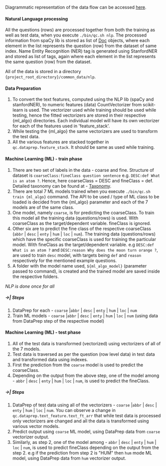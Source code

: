 Diagrammatic representation of the data flow can be accessed [here](Data_Flow_diagram.pdf).

#### Natural Language processing

All the questions (rows) are processed together from both the training as well as test data, when you execute 
`./bin/qc.sh nlp`. The processed information from spaCy lib is stored as list of [Doc](https://spacy.io/api/doc) 
objects, where each element in the list represents the question (row) from the dataset of same index.
Name Entity Recognition (NER) tag is generated using StanfordNER and stored as list of tags, again where each element in
the list represents the same question (row) from the dataset.

All of the data is stored in a directory `{project_root_directory}/common_data/nlp`.

#### Data Preparation

1. To convert the text features, computed using the NLP lib (spaCy and stanfordNER), to numeric features (data) 
CountVectorizer from scikit-learn is used. The vectorizer used while training should be used while testing, 
hence the fitted vectorizers are stored in their respective {ml_algo} directories. Each individual model will have its own
vectorizer for each of the features used in 'feature_stack'.
2. While testing the {ml_algo} the same vectorizers are used to transform the test data.
3. All the various features are stacked together in `qc.dataprep.feature_stack`. It should be same as used while training.

#### Machine Learning (ML) - train phase

1. There are two set of labels in the data - coarse and fine. Structure of dataset is 
`coarseClass:fineClass question sentence` e.g. `DESC:def What is an atom ?`. Hence, here coarseClass = DESC and 
fineClass = def. Detailed taxonomy can be found at - [Taxonomy](http://cogcomp.org/Data/QA/QC/definition.html). 
2. There are total 7 ML models trained when you execute `./bin/qc.sh train {ml_algo}` command. The API to be used / type
of ML class to be loaded is decided from the {ml_algo} parameter and each of the 7 models are of the same class.
3. One model, namely `coarse`, is for predicting the coarseClass. To train this model all the training data 
(questions/rows) is used. With coarseClass as the target/dependent variable. fineClass is ignored.
4. Other six are to predict the fine class of the respective coarseClass (`abbr` | `desc` | `enty` | `hum` | `loc` | `num`).
The training data (questions/rows) which have the specific coarseClass is used for training the particular model.
With fineClass as the target/dependent variable. e.g `DESC:def What is an atom ?` and 
`DESC:reason Why does the moon turn orange ?`, are used to train `desc` model, with targets being `def` and `reason` 
respectively for the mentioned example questions.
5. A folder with the model name used, `${ml_algo_model}` (parameter passed to command), is created and the trained model
are saved inside the respective folders.

*NLP is done once for all*

##### ->| Steps

1. DataPrep for each - `coarse` |`abbr` | `desc` | `enty` | `hum` | `loc` | `num`
2. Train ML models - `coarse` |`abbr` | `desc` | `enty` | `hum` | `loc` | `num` (using data from DataPrep step of the respective model)

#### Machine Learning (ML) - test phase

1. All of the test data is transformed (vectorized) using vectorizers of all of the 7 models.
2. Test data is traversed as per the question (row level data) in test data and transformed data using indexes.
3. First the prediction from the `coarse` model is used to predict the coarseClass.
4. Depending on the output from the above step, one of the model among - `abbr` | `desc` | `enty` | `hum` | `loc` | `num`,
is used to predict the fineClass.

##### ->| Steps

1. DataPrep of test data using all of the vectorizers - `coarse` |`abbr` | `desc` | `enty` | `hum` | `loc` | `num`.
You can observe a change in `qc.dataprep.text_feature.text_ft_arr` that while test data is processed only vectorizers
are changed and all the data is transformed using various vector models.  
2. Predict output using `coarse` ML model, using DataPrep data from `coarse` vectorizer output.
3. Similarly, as step 2, one of the model among - `abbr` | `desc` | `enty` | `hum` | `loc` | `num`, is used to predict
fineClass depending on the output from the step 2. e.g if the prediction from step 2 is "HUM" then `hum` mode ML model, 
using DataPrep data from `hum` vectorizer output.
